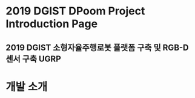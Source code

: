 2019 DGIST DPoom Project Introduction Page
===
2019 DGIST 소형자율주행로봇 플랫폼 구축 및 RGB-D 센서 구축 UGRP
---


# 개발 소개
